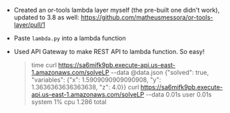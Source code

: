* Created an or-tools lambda layer myself (the pre-built one didn't work), updated to 3.8 as well: https://github.com/matheusmessora/or-tools-layer/pull/1

* Paste `lambda.py` into a lambda function
* Used API Gateway to make REST API to lambda function. So easy!

    > time curl https://sa6mifk9pb.execute-api.us-east-1.amazonaws.com/solveLP --data @data.json
    {"solved": true, "variables": {"x": 1.5909090909090908, "y": 1.3636363636363638, "z": 4.0}}
    curl https://sa6mifk9pb.execute-api.us-east-1.amazonaws.com/solveLP --data   0.01s user 0.01s system 1% cpu 1.286 total
